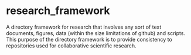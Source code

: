 # research_framework
A directory framework for research that involves any sort of text documents, figures, data (within the size limitations of github) and scripts. This purpose of the directory framework is to provide consistency to repositories used for collaborative scientific research. 
